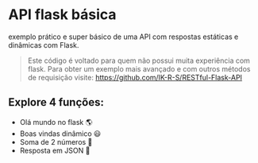# API flask básica
exemplo prático e super básico de uma API com respostas estáticas e dinâmicas com Flask.

> Este código é voltado para quem não possui muita experiência com flask. Para obter um exemplo mais avançado e com outros métodos de requisição visite:
https://github.com/IK-R-S/RESTful-Flask-API


## Explore 4 funções:
- Olá mundo no flask 🌎
- Boas vindas dinâmico 😃
- Soma de 2 números 🔢
- Resposta em JSON 📃

